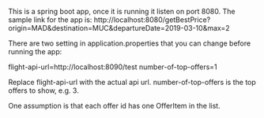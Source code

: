 This is a spring boot app, once it is running it listen on port 8080. The sample link for the app is:
http://localhost:8080/getBestPrice?origin=MAD&destination=MUC&departureDate=2019-03-10&max=2

There are two setting in application.properties that you can change before running the app:

flight-api-url=http://localhost:8090/test
number-of-top-offers=1

Replace flight-api-url with the actual api url. number-of-top-offers is the top offers to show, e.g. 3.

One assumption is that each offer id has one OfferItem in the list.
